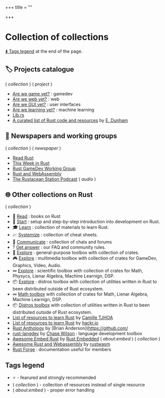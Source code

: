 +++
title = ""

+++
# Collection of collections

[⬇️ Tags legend](#tags-legend) at the end of the page.

## 🏷️ Projects catalogue

( _collection_ ) ( _project_ )

- [Are we game yet?](https://arewegameyet.rs/) : gamedev
- [Are we web yet?](https://www.arewewebyet.org/) : web
- [Are we GUI yet?](http://www.areweguiyet.com/) : user interfaces
- [Are we learning yet?](http://www.arewelearningyet.com/) : machine learning
- [Lib.rs](https://lib.rs/)
- [A curated list of Rust code and resources](https://github.com/rust-unofficial/awesome-rust) by [E. Dunham](https://github.com/edunham)

## 📰 Newspapers and working groups

( _collection_ ) ( _newspaper_ )

- [Read Rust](https://readrust.net/)
- [This Week in Rust](https://this-week-in-rust.org/)
- [Rust GameDev Working Group](https://gamedev.rs/)
- [Rust and WebAssembly](https://rustwasm.github.io/)
- [The Rustacean Station Podcast](https://rustacean-station.org/) ( _audio_ )

## 🌐 Other collections on Rust

( _collection_ )

- 📘  [Read](https://github.com/sger/RustBooks) : books on Rust
- 👣  [Start](/posts/introduction) : setup and step-by-step introduction into development on Rust.
- 🎓  [Learn](/posts/learn) : collection of materials to learn Rust.
- 📈  [Systemize](/posts/cheat-sheets) : collection of cheat sheets.
- 💬  [Communicate](/posts/communicate) : collection of chats and forums
- ?  [Get answer](/posts/about-us#question-faq) : our FAQ and community rules.
- 🔧  [Explore](/posts/toolbox-general) : general-purpose toolbox with collection of crates.
- 🎮  [Explore](/posts/toolbox-multimedia) : multimedia toolbox with collection of crates for GameDev, Graphics, Video, Audio.
- ∞  [Explore](/posts/toolbox-scientific) : scientific toolbox with collection of crates for Math, Physycs, Lienar Algebra, Machine Learnign, DSP.
- 📦  [Explore](/posts/toolbox-distros) : distros toolbox with collection of utilities written in Rust to been distributed outside of Rust ecosystem.
- ∞ [Math toolbox](/posts/ToolboxMath) with collection of crates for Math, Lienar Algebra, Machine Learnign, DSP.
- 📦  [Distros toolbox](/posts/ToolboxDistros) with collection of utilities written in Rust to been distributed outside of Rust ecosystem.
- [List of resources to learn Rust](https://github.com/ctjhoa/rust-learning) by [Camille TJHOA](https://github.com/ctjhoa)
- [List of resources to learn Rust](https://hackr.io/tutorials/learn-rust) by [hackr.io](https://hackr.io/)
- [Rust Anthology](https://github.com/brson/rust-anthology/blob/master/master-list.md) by [Brian Anderson](https://github.com/
- [rust-langdev](https://github.com/Kixiron/rust-langdev) by [Chase Wilson](https://github.com/Kixiron) : language development toolbox
- [Awesome Embed Rust](https://github.com/rust-embedded/awesome-embedded-rust) by [Rust Embedded](https://github.com/rust-embedded) ( _about:embed_ ) ( _collection_ )
- [Awesome Rust and Webassembly](https://github.com/rustwasm/awesome-rust-and-webassembly) by [rustwasm](https://github.com/rustwasm)
- [Rust Forge](https://forge.rust-lang.org/index.html) : documentation useful for members

## Tags legend

- ⭐ - fearured and strongly recommended
- ( _collection_ ) - collection of resources instead of single resource
- ( _about:embed_ ) - proper error handling
